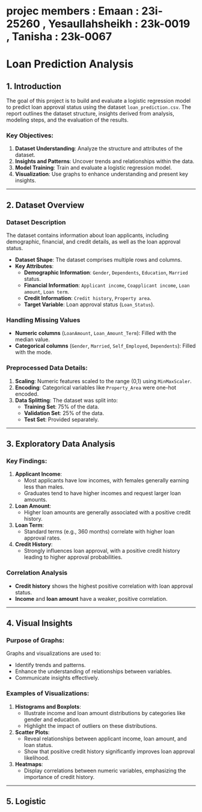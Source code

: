  # projec members : Emaan : 23i-25260 , Yesaullahsheikh : 23k-0019 , Tanisha : 23k-0067

# Loan Prediction Analysis

## 1. Introduction
The goal of this project is to build and evaluate a logistic regression model to predict loan approval status using the dataset `loan_prediction.csv`. The report outlines the dataset structure, insights derived from analysis, modeling steps, and the evaluation of the results.

### Key Objectives:
1. **Dataset Understanding**: Analyze the structure and attributes of the dataset.
2. **Insights and Patterns**: Uncover trends and relationships within the data.
3. **Model Training**: Train and evaluate a logistic regression model.
4. **Visualization**: Use graphs to enhance understanding and present key insights.

---

## 2. Dataset Overview

### Dataset Description
The dataset contains information about loan applicants, including demographic, financial, and credit details, as well as the loan approval status.

- **Dataset Shape**: The dataset comprises multiple rows and columns.
- **Key Attributes**:
  - **Demographic Information**: `Gender`, `Dependents`, `Education`, `Married` status.
  - **Financial Information**: `Applicant income`, `Coapplicant income`, `Loan amount`, `Loan term`.
  - **Credit Information**: `Credit history`, `Property area`.
  - **Target Variable**: Loan approval status (`Loan_Status`).

### Handling Missing Values
- **Numeric columns** (`LoanAmount`, `Loan_Amount_Term`): Filled with the median value.
- **Categorical columns** (`Gender`, `Married`, `Self_Employed`, `Dependents`): Filled with the mode.

### Preprocessed Data Details:
1. **Scaling**: Numeric features scaled to the range (0,1) using `MinMaxScaler`.
2. **Encoding**: Categorical variables like `Property_Area` were one-hot encoded.
3. **Data Splitting**: The dataset was split into:
   - **Training Set**: 75% of the data.
   - **Validation Set**: 25% of the data.
   - **Test Set**: Provided separately.

---

## 3. Exploratory Data Analysis

### Key Findings:
1. **Applicant Income**:
   - Most applicants have low incomes, with females generally earning less than males.
   - Graduates tend to have higher incomes and request larger loan amounts.
2. **Loan Amount**:
   - Higher loan amounts are generally associated with a positive credit history.
3. **Loan Term**:
   - Standard terms (e.g., 360 months) correlate with higher loan approval rates.
4. **Credit History**:
   - Strongly influences loan approval, with a positive credit history leading to higher approval probabilities.

### Correlation Analysis
- **Credit history** shows the highest positive correlation with loan approval status.
- **Income** and **loan amount** have a weaker, positive correlation.

---

## 4. Visual Insights

### Purpose of Graphs:
Graphs and visualizations are used to:
- Identify trends and patterns.
- Enhance the understanding of relationships between variables.
- Communicate insights effectively.

### Examples of Visualizations:
1. **Histograms and Boxplots**:
   - Illustrate income and loan amount distributions by categories like gender and education.
   - Highlight the impact of outliers on these distributions.
2. **Scatter Plots**:
   - Reveal relationships between applicant income, loan amount, and loan status.
   - Show that positive credit history significantly improves loan approval likelihood.
3. **Heatmaps**:
   - Display correlations between numeric variables, emphasizing the importance of credit history.

---

## 5. Logistic
